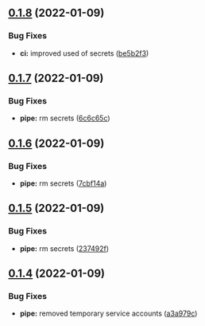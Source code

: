 ## [0.1.8](https://github.com/mycolab/docker-test/compare/v0.1.7...v0.1.8) (2022-01-09)


### Bug Fixes

* **ci:** improved used of secrets ([be5b2f3](https://github.com/mycolab/docker-test/commit/be5b2f3f5caf031c2e225bf52c492eec4687095e))



## [0.1.7](https://github.com/mycolab/docker-test/compare/v0.1.6...v0.1.7) (2022-01-09)


### Bug Fixes

* **pipe:** rm secrets ([6c6c65c](https://github.com/mycolab/docker-test/commit/6c6c65cce59291d61af62939da0a1f9f66e317e0))



## [0.1.6](https://github.com/mycolab/docker-test/compare/v0.1.5...v0.1.6) (2022-01-09)


### Bug Fixes

* **pipe:** rm secrets ([7cbf14a](https://github.com/mycolab/docker-test/commit/7cbf14a3c95d1f2f545f68e00ecf12bd4ae7ce28))



## [0.1.5](https://github.com/mycolab/docker-test/compare/v0.1.4...v0.1.5) (2022-01-09)


### Bug Fixes

* **pipe:** rm secrets ([237492f](https://github.com/mycolab/docker-test/commit/237492f7fcedd9e6902c9ba9acdb6de5eb994efd))



## [0.1.4](https://github.com/mycolab/docker-test/compare/v0.1.3...v0.1.4) (2022-01-09)


### Bug Fixes

* **pipe:** removed temporary service accounts ([a3a979c](https://github.com/mycolab/docker-test/commit/a3a979c508daa43ba1487347fa297dd15f468aba))



